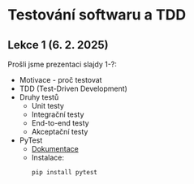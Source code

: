 # Testování softwaru a TDD

## Lekce 1 (6. 2. 2025)
Prošli jsme prezentaci slajdy 1-?:
- Motivace - proč testovat
- TDD (Test-Driven Development)
- Druhy testů
  - Unit testy
  - Integrační testy
  - End-to-end testy
  - Akceptační testy
- PyTest
  - [Dokumentace](https://docs.pytest.org/en/latest/contents.html)
  - Instalace:
    ```bash
    pip install pytest
    ``` 